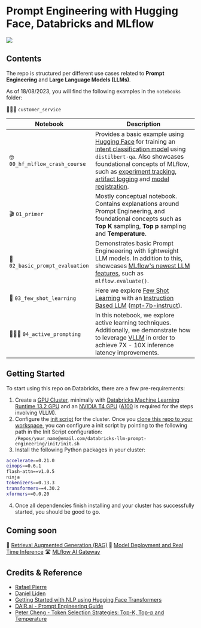 # Prompt Engineering with Hugging Face, Databricks and MLflow

<img src="https://github.com/rafaelvp-db/databricks-llm-workshop/blob/main/img/header.png?raw=true" />

## Contents

The repo is structured per different use cases related to **Prompt Engineering** and **Large Language Models (LLMs)**.

As of 18/08/2023, you will find the following examples in the `notebooks` folder:

🙋🏻‍♂️ `customer_service`

| Notebook                        | Description                                                                                                                                                                                                                                                                                                                                                                                                                                                                                        |
|---------------------------------|----------------------------------------------------------------------------------------------------------------------------------------------------------------------------------------------------------------------------------------------------------------------------------------------------------------------------------------------------------------------------------------------------------------------------------------------------------------------------------------------------|
| 🤓   `00_hf_mlflow_crash_course` | Provides a basic example using [Hugging Face](https://huggingface.co/) for training an [intent classification model](https://research.aimultiple.com/intent-classification/) using `distilbert-qa`. Also showcases foundational concepts of MLflow, such as [experiment tracking](https://mlflow.org/docs/latest/tracking.html), [artifact logging](https://mlflow.org/docs/latest/python_api/mlflow.artifacts.html) and [model registration](https://mlflow.org/docs/latest/model-registry.html). |
| 🎬 `01_primer`                   | Mostly conceptual notebook. Contains explanations around Prompt Engineering, and foundational concepts such as **Top K** sampling, **Top p** sampling and **Temperature**.                                                                                                                                                                                                                                                                                                                         |
| 🧪 `02_basic_prompt_evaluation`  | Demonstrates basic Prompt Engineeering with lightweight LLM models. In addition to this, showcases [MLflow's newest LLM features](https://www.databricks.com/blog/announcing-mlflow-24-llmops-tools-robust-model-evaluation), such as `mlflow.evaluate()`.                                                                                                                                                                                                                                         |
| 💉 `03_few_shot_learning`        | Here we explore [Few Shot Learning](https://blog.paperspace.com/few-shot-learning/) with an [Instruction Based LLM](https://blog.gopenai.com/an-introduction-to-base-and-instruction-tuned-large-language-models-8de102c785a6) ([mpt-7b-instruct](https://huggingface.co/mosaicml/mpt-7b-instruct)).                                                                                                                                                                                               |
| 🏃🏻‍♂️ `04_active_prompting`       | In this notebook, we explore active learning techniques. Additionally, we demonstrate how to leverage [VLLM](https://vllm.readthedocs.io/en/latest/) in order to achieve 7X - 10X inference latency improvements.                                                                                                                                                                                                                                                                                  |

## Getting Started

To start using this repo on Databricks, there are a few pre-requirements:

1. Create a [GPU Cluster](https://learn.microsoft.com/en-us/azure/databricks/clusters/gpu), minimally with [Databricks Machine Learning Runtime 13.2 GPU](https://docs.databricks.com/en/release-notes/runtime/13.2ml.html) and an [NVIDIA T4 GPU](https://www.nvidia.com/en-us/data-center/tesla-t4/) ([A100](https://www.nvidia.com/en-us/data-center/a100/) is required for the steps involving VLLM).
2. Configure the [init script](https://docs.databricks.com/en/init-scripts/index.html) for the cluster. Once you [clone this repo to your workspace](https://docs.databricks.com/en/repos/index.html), you can configure a init script by pointing to the following path in the Init Script configuration: `/Repos/your_name@email.com/databricks-llm-prompt-engineering/init/init.sh`
3. Install the following Python packages in your cluster:
```bash
accelerate==0.21.0
einops==0.6.1
flash-attn==v1.0.5
ninja
tokenizers==0.13.3
transformers==4.30.2
xformers==0.0.20
```
4. Once all dependencies finish installing and your cluster has successfully started, you should be good to go.


   
## Coming soon

🔎 [Retrieval Augmented Generation (RAG)](https://www.promptingguide.ai/techniques/rag)
🚀 [Model Deployment and Real Time Inference](https://docs.databricks.com/en/machine-learning/model-serving/index.html)
🛣️ [MLflow AI Gateway](https://mlflow.org/docs/latest/gateway/index.html)


## Credits & Reference

* [Rafael Pierre](https://github.com/rafaelvp-db)
* [Daniel Liden](https://github.com/djliden)
* [Getting Started with NLP using Hugging Face Transformers](https://www.databricks.com/blog/2023/02/06/getting-started-nlp-using-hugging-face-transformers-pipelines.html)
* [DAIR.ai - Prompt Engineering Guide](https://www.promptingguide.ai/)
* [Peter Cheng - Token Selection Strategies: Top-K, Top-p and Temperature](https://peterchng.com/blog/2023/05/02/token-selection-strategies-top-k-top-p-and-temperature/)
